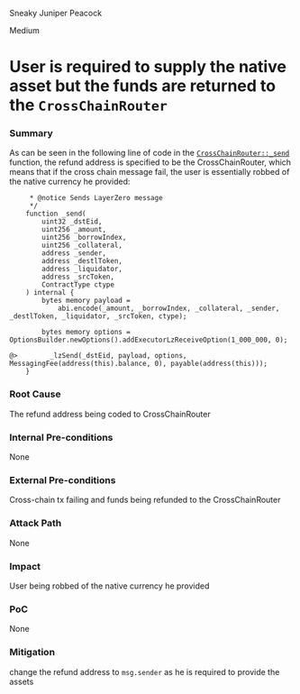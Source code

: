 Sneaky Juniper Peacock

Medium

# User is required to supply the native asset but the funds are returned to the `CrossChainRouter`

### Summary

As can be seen in the following line of code in the [`CrossChainRouter::_send`](https://github.com/sherlock-audit/2025-05-lend-audit-contest/blob/main/Lend-V2/src/LayerZero/CrossChainRouter.sol#L802C1-L821C6) function, the refund address is specified to be the CrossChainRouter, which means that if the cross chain message fail, the user is essentially robbed of the native currency he provided:
```solidity
     * @notice Sends LayerZero message
     */
    function _send(
        uint32 _dstEid,
        uint256 _amount,
        uint256 _borrowIndex,
        uint256 _collateral,
        address _sender,
        address _destlToken,
        address _liquidator,
        address _srcToken,
        ContractType ctype
    ) internal {
        bytes memory payload =
            abi.encode(_amount, _borrowIndex, _collateral, _sender, _destlToken, _liquidator, _srcToken, ctype);

        bytes memory options = OptionsBuilder.newOptions().addExecutorLzReceiveOption(1_000_000, 0);

@>        _lzSend(_dstEid, payload, options, MessagingFee(address(this).balance, 0), payable(address(this)));
    }
```

### Root Cause

The refund address being coded to CrossChainRouter

### Internal Pre-conditions

None

### External Pre-conditions

Cross-chain tx failing and funds being refunded to the CrossChainRouter

### Attack Path

None

### Impact

User being robbed of the native currency he provided

### PoC

None

### Mitigation

change the refund address to `msg.sender` as he is required to provide the assets